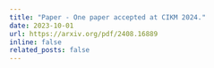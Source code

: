```yaml
---
title: "Paper - One paper accepted at CIKM 2024."
date: 2023-10-01
url: https://arxiv.org/pdf/2408.16889
inline: false
related_posts: false
---
```

